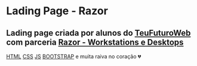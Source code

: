 # Lading Page - Razor
<h2>Lading page criada por alunos do <a href="https://meufuturodigital.org/teufuturo/">TeuFuturoWeb</a> com parceria <a href="https://workstation.razor.com.br/">Razor - Workstations e Desktops</a></h2>

<p><a href="https://developer.mozilla.org/pt-BR/docs/Web/HTML">HTML</a> <a href="https://developer.mozilla.org/pt-BR/docs/Web/CSS">CSS</a> <a href="https://developer.mozilla.org/pt-BR/docs/Web/JavaScript">JS</a> <a href="https://getbootstrap.com/">BOOTSTRAP</a> e muita raiva no coração &#128148;</p>
